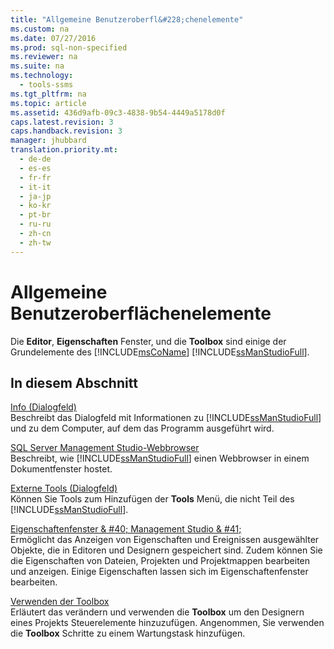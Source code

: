 ```yaml
---
title: "Allgemeine Benutzeroberfl&#228;chenelemente"
ms.custom: na
ms.date: 07/27/2016
ms.prod: sql-non-specified
ms.reviewer: na
ms.suite: na
ms.technology: 
  - tools-ssms
ms.tgt_pltfrm: na
ms.topic: article
ms.assetid: 436d9afb-09c3-4838-9b54-4449a5178d0f
caps.latest.revision: 3
caps.handback.revision: 3
manager: jhubbard
translation.priority.mt: 
  - de-de
  - es-es
  - fr-fr
  - it-it
  - ja-jp
  - ko-kr
  - pt-br
  - ru-ru
  - zh-cn
  - zh-tw
---
```

# Allgemeine Benutzeroberfl&#228;chenelemente
Die **Editor**,  **Eigenschaften** Fenster, und die **Toolbox** sind einige der Grundelemente des [!INCLUDE[msCoName](../content/includes/msCoName_md.md)] [!INCLUDE[ssManStudioFull](../content/includes/ssManStudioFull_md.md)].  
  
## In diesem Abschnitt  
[Info (Dialogfeld)](../content/About-Dialog-Box.md)  
Beschreibt das Dialogfeld mit Informationen zu [!INCLUDE[ssManStudioFull](../content/includes/ssManStudioFull_md.md)] und zu dem Computer, auf dem das Programm ausgeführt wird.  
  
[SQL Server Management Studio-Webbrowser](../content/SQL-Server-Management-Studio-Web-Browser.md)  
Beschreibt, wie [!INCLUDE[ssManStudioFull](../content/includes/ssManStudioFull_md.md)] einen Webbrowser in einem Dokumentfenster hostet.  
  
[Externe Tools (Dialogfeld)](../content/External-Tools-Dialog-Box.md)  
Können Sie Tools zum Hinzufügen der **Tools** Menü, die nicht Teil des [!INCLUDE[ssManStudioFull](../content/includes/ssManStudioFull_md.md)].  
  
[Eigenschaftenfenster & #40; Management Studio & #41;](../content/Properties-Window--Management-Studio-.md)  
Ermöglicht das Anzeigen von Eigenschaften und Ereignissen ausgewählter Objekte, die in Editoren und Designern gespeichert sind. Zudem können Sie die Eigenschaften von Dateien, Projekten und Projektmappen bearbeiten und anzeigen. Einige Eigenschaften lassen sich im Eigenschaftenfenster bearbeiten.  
  
[Verwenden der Toolbox](../content/Use-the-Toolbox.md)  
Erläutert das verändern und verwenden die **Toolbox** um den Designern eines Projekts Steuerelemente hinzuzufügen. Angenommen, Sie verwenden die **Toolbox** Schritte zu einem Wartungstask hinzufügen.  
  
